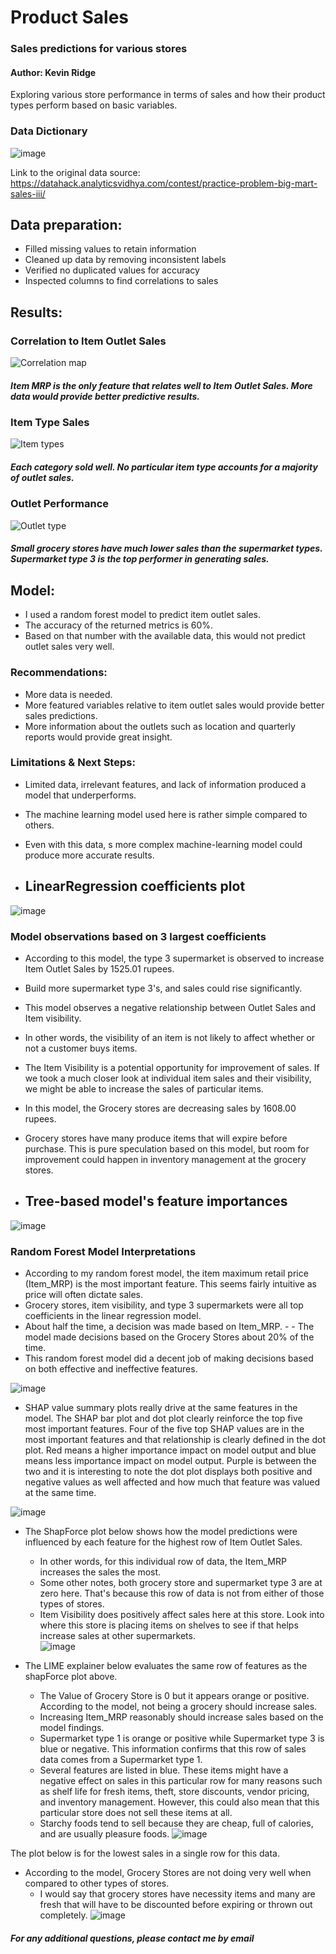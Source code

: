 # **Product Sales**
### **Sales predictions for various stores**
#### Author: Kevin Ridge

Exploring various store performance in terms of sales and how their product types perform based on basic variables.

### **Data Dictionary**
![image](https://user-images.githubusercontent.com/126993169/230653647-9deec3e4-4899-4ad0-92b8-d38054aa5be6.png)

Link to the original data source: https://datahack.analyticsvidhya.com/contest/practice-problem-big-mart-sales-iii/

## **Data preparation:**
- Filled missing values to retain information
- Cleaned up data by removing inconsistent labels
- Verified no duplicated values for accuracy
- Inspected columns to find correlations to sales

## **Results:**
### **Correlation to Item Outlet Sales**
![Correlation map](https://user-images.githubusercontent.com/126993169/230656021-4276269c-8da3-47a4-8d65-43febada6d29.png)
##### **Item MRP is the only feature that relates well to Item Outlet Sales. More data would provide better predictive results.**

### **Item Type Sales**
![Item types](https://user-images.githubusercontent.com/126993169/230657020-2beecd76-bb4f-4ee7-be4b-54bb8feac4c0.png)
##### **Each category sold well. No particular item type accounts for a majority of outlet sales.** 

### **Outlet Performance**
![Outlet type](https://user-images.githubusercontent.com/126993169/230658087-0ddcd73a-5e50-4920-b9d8-4f0c5d439087.png)
##### **Small grocery stores have much lower sales than the supermarket types. Supermarket type 3 is the top performer in generating sales.**

## **Model:**
- I used a random forest model to predict item outlet sales.
- The accuracy of the returned metrics is 60%.
- Based on that number with the available data, this would not predict outlet sales very well.
### **Recommendations:**
- More data is needed.
- More featured variables relative to item outlet sales would provide better sales predictions.
- More information about the outlets such as location and quarterly reports would provide great insight.
### **Limitations & Next Steps:**
- Limited data, irrelevant features, and lack of information produced a model that underperforms.
- The machine learning model used here is rather simple compared to others.
- Even with this data, s more complex machine-learning model could produce more accurate results.

- ## **LinearRegression coefficients plot**
![image](https://github.com/Kridge42/Product-Sales/assets/126993169/70d0e7e6-93d6-4a47-84fe-c0fb2aa6b342)

### **Model observations based on 3 largest coefficients**
- According to this model, the type 3 supermarket is observed to increase Item Outlet Sales by 1525.01 rupees. 
 - Build more supermarket type 3's, and sales could rise significantly.
- This model observes a negative relationship between Outlet Sales and Item visibility.
 - In other words, the visibility of an item is not likely to affect whether or not a customer buys items.
 - The Item Visibility is a potential opportunity for improvement of sales. If we took a much closer look at individual item sales and their visibility, we might be able to increase the sales of particular items.
- In this model, the Grocery stores are decreasing sales by 1608.00 rupees.
 - Grocery stores have many produce items that will expire before purchase. This is pure speculation based on this model, but room for improvement could happen in inventory management at the grocery stores.


- ## **Tree-based model's feature importances**
![image](https://github.com/Kridge42/Product-Sales/assets/126993169/cfbcf01c-315b-4e66-a853-48b50545b65a)

### **Random Forest Model Interpretations**
- According to my random forest model, the item maximum retail price (Item_MRP) is the most important feature. This seems fairly intuitive as price will often dictate sales. 
- Grocery stores, item visibility, and type 3 supermarkets were all top coefficients in the linear regression model. 
- About half the time, a decision was made based on Item_MRP. - - The model made decisions based on the Grocery Stores about 20% of the time.
- This random forest model did a decent job of making decisions based on both effective and ineffective features.

![image](https://github.com/Kridge42/Product-Sales/assets/126993169/5d69afe1-0066-4b15-a142-42f3c8b2c05d)

- SHAP value summary plots really drive at the same features in the model. The SHAP bar plot and dot plot clearly reinforce the top five most important features. Four of the five top SHAP values are in the most important features and that relationship is clearly defined in the dot plot. Red means a higher importance impact on model output and blue means less importance impact on model output. Purple is between the two and it is interesting to note the dot plot displays both positive and negative values as well affected and how much that feature was valued at the same time.   

![image](https://github.com/Kridge42/Product-Sales/assets/126993169/20876498-58b3-45a9-9bfb-044ddb2122de)

- The ShapForce plot below shows how the model predictions were influenced by each feature for the highest row of Item Outlet Sales.
   - In other words, for this individual row of data, the Item_MRP increases the sales the most.
   - Some other notes, both grocery store and supermarket type 3 are at zero here. That's because this row of data is not from either of those types of stores.
   - Item Visibility does positively affect sales here at this store. Look into where this store is placing items on shelves to see if that helps increase sales at other supermarkets.   
![image](https://github.com/Kridge42/Product-Sales/assets/126993169/4bb3e573-3281-4568-b2e9-54636e81000e)

- The LIME explainer below evaluates the same row of features as the shapForce plot above.
  - The Value of Grocery Store is 0 but it appears orange or positive. According to the model, not being a grocery should increase sales.
  - Increasing Item_MRP reasonably should increase sales based on the model findings.
  - Supermarket type 1 is orange or positive while Supermarket type 3 is blue or negative. This information confirms that this row of sales data comes from a Supermarket type 1. 
  - Several features are listed in blue. These items might have a negative effect on sales in this particular row for many reasons such as shelf life for fresh items, theft, store discounts, vendor pricing, and inventory management. However, this could also mean that this particular store does not sell these items at all.
  - Starchy foods tend to sell because they are cheap, full of calories, and are usually pleasure foods.
![image](https://github.com/Kridge42/Product-Sales/assets/126993169/2e81ca0f-a283-44b4-948d-29ae82962eb0)

The plot below is for the lowest sales in a single row for this data.
- According to the model, Grocery Stores are not doing very well when compared to other types of stores.
  - I would say that grocery stores have necessity items and many are fresh that will have to be discounted before expiring or thrown out completely.
![image](https://github.com/Kridge42/Product-Sales/assets/126993169/21f802a3-a75e-4c30-8343-ef4566bd4f2b)

##### **For any additional questions, please contact me by email**

